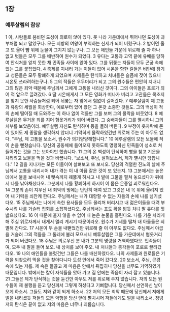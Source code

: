 ## 1장
### 예루살렘의 참상
1 아, 사람들로 붐비던 도성이 외로이 앉아 있다. 뭇 나라 가운데에서 뛰어나던 도성이 과부처럼 되고 말았구나. 모든 지방의 여왕이 부역하는 신세가 되어 버렸구나.
2 밤이면 울고 또 울어 뺨 위에 눈물이 그치지 않는구나. 그 모든 애인들 가운데 위로해 줄 자 하나 없고 벗들은 모두 그를 배반하여 원수가 되었다.
3 유다는 고통과 고역 끝에 유배를 당하여 안식처를 얻지 못한 채 민족들 사이에 앉아 있다. 그를 뒤쫓는 자들이 모두 곤궁 속에 있는 그를 붙잡았다.
4 축제를 지내러 가는 이들이 없어 시온을 향한 길들은 비탄에 잠기고 성문들은 모두 황폐하게 되었으며 사제들은 탄식하고 처녀들은 슬픔에 젖어 있으니 시온도 쓰라려하는구나.
5 그의 적들은 우두머리가 되고 그의 원수들은 편안히 지내니 그의 많은 죄악 때문에 주님께서 그에게 고통을 내리신 것이다. 그의 아이들은 포로가 되어 적 앞으로 끌려갔다.
6 딸 시온에게서 그 모든 영화가 떠나가 버리고 고관들은 목초지를 찾지 못한 사슴들처럼 되어 뒤쫓는 자 앞에서 힘없이 걸어갔다.
7 예루살렘이 제 고통과 유랑의 세월을 회상한다, 예로부터 있어 왔던 그 온갖 소중한 것들도. 그의 백성이 적의 손에 떨어질 때 도와주는 이 하나 없이 적들만 그를 보며 그의 몰락을 비웃었다.
8 예루살렘은 무거운 죄를 지어 혐옷거리가 되어 버렸다. 그 숭배자들이 그를 멸시하니 그의 치부를 보았음이라. 예루살렘 자신도 탄식하며 등을 돌려 버린다.
9 부정이 옷자락에 묻어 있어도 제 종말을 생각하지 않더니 기막히게 몰락하였건만 위로해 주는 이 아무도 없다. "주님, 제 고통을 보소서, 원수가 의기양양해합니다."
10 예루살렘의 모든 보물에 적이 손을 뻗쳤습니다. 당신의 공동체에 들어오지 못하도록 명령하신 민족들이 성소로 쳐들어가는 것을 그는 보아야만 했습니다.
11 그의 온 백성이 탄식하며 빵을 찾고 기운을 차리려고 보물을 먹을 것과 바꿉니다. “보소서, 주님, 살펴보소서, 제가 멸시만 당합니다.”
12 길을 지나가는 모든 이들이여 살펴보고 또 보시오. 당신의 격렬한 진노의 날에 주님께서 고통을 내리시어 내가 겪는 이 내 아픔 같은 것이 또 있는지.
13 그분께서는 높은 데에서 불을 보내시어 내 뼛속까지 꿰뚫게 하시고 내 발에 그물을 펼쳐 놓으셨다가 뒤에서 나를 낚아채셨다오. 그분께서 나를 황폐하게 하시어 이 몸은 온종일 괴로워한다오.
14 그분의 손이 지우신 내 죄악의 멍에는 단단히 매여 있고 그것은 내 목 위에 올려져 있어 내 기력을 쇠잔케 한다오. 주님께서는 내가 대항할 수 없는 자들의 손에 나를 넘기셨다오.
15 주님께서는 나에게 속한 용사들을 모두 물리쳐 버리시고 내 젊은이들을 때려 부수시려 나를 거슬러 집회를 소집하셨다오. 주님께서는 포도 확을 밟듯 처녀 딸 유다를 짓밟으셨다오.
16 이 때문에 울지 않을 수 없어 내 눈은 눈물을 흘린다오. 나를 기운 차리게 해 주실 위로자께서 내게서 멀리 계시기 때문이라오. 원수가 기세를 떨쳐 내 아들들은 쇠멸해 간다오.
17 시온이 두 손을 내뻗었건만 위로해 줄 이 아무도 없다오. 주님께서 야곱을 거슬러 그의 적들을 그 둘레에 불러 모으시니 예루살렘은 그들 가운데에서 혐옷거리가 되어 버렸다오.
18 주님은 의로우신 분 내가 그분의 명령을 거역하였다오. 민족들이여, 모두 내 말을 들어 보오. 내 상처를 보아 주오. 내 처녀들과 총각들이 포로로 끌려갔다오.
19 나의 애인들을 불렀건만 그들은 나를 배신하였다오. 나의 사제들과 원로들은 기력을 되찾으려 먹을 것을 찾아다니다 도성 안에서 죽어 갔다오.
20 보소서, 주님, 곤경 속에 있는 저를. 제 속은 들끓고 제 마음은 안에서 뒤집히니 당신을 너무도 거역하였기 때문입니다. 밖에서는 칼이 자식들을 앗아 가고 집 안에는 죽음이 자리 잡고 있습니다.
21 그들은 제가 탄식하는 것을 듣건만 아무도 저를 위로해 주지 않습니다. 저의 모든 원수들이 제 불행을 듣고 당신께서 그렇게 하셨다고 기뻐합니다. 당신께서 선언하신 날이 오게 하소서. 그들도 저와 같이 되게 하소서.
22 저의 모든 죄악 때문에 당신께서 저에게 벌을 내리셨듯 저들의 모든 악행을 당신 앞에 펼치시어 저들에게도 벌을 내리소서. 정녕 저의 탄식은 끝이 없고 저의 마음은 너무나 괴롭습니다.
